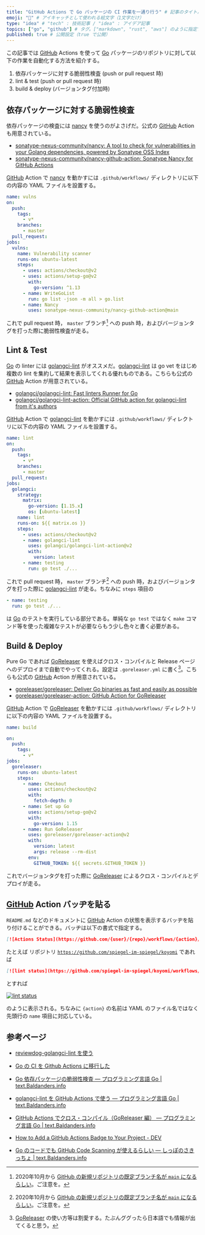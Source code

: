```yaml
---
title: "GitHub Actions で Go パッケージの CI 作業を一通り行う" # 記事のタイトル
emoji: "💮" # アイキャッチとして使われる絵文字（1文字だけ）
type: "idea" # "tech" : 技術記事 / "idea" : アイデア記事
topics: ["go", "github"] # タグ。["markdown", "rust", "aws"] のように指定する
published: true # 公開設定（true で公開）
---
```


この記事では [GitHub] Actions を使って [Go] パッケージのリポジトリに対して以下の作業を自動化する方法を紹介する。

1. 依存パッケージに対する脆弱性検査 (push or pull request 時)
2. lint & test (push or pull request 時)
3. build & deploy (バージョンタグ付加時)

## 依存パッケージに対する脆弱性検査

依存パッケージの検査には [nancy] を使うのがよさげだ。公式の [GitHub] Action も用意されている。

- [sonatype-nexus-community/nancy: A tool to check for vulnerabilities in your Golang dependencies, powered by Sonatype OSS Index](https://github.com/sonatype-nexus-community/nancy)
- [sonatype-nexus-community/nancy-github-action: Sonatype Nancy for GitHub Actions](https://github.com/sonatype-nexus-community/nancy-github-action)

[GitHub] Action で [nancy] を動かすには `.github/workflows/` ディレクトリに以下の内容の YAML ファイルを設置する。

```yaml:vulns.yml
name: vulns
on:
  push:
    tags:
      - v*
    branches:
      - master
  pull_request:
jobs:
  vulns:
    name: Vulnerability scanner
    runs-on: ubuntu-latest
    steps:
      - uses: actions/checkout@v2
      - uses: actions/setup-go@v2
        with:
          go-version: ^1.13
      - name: WriteGoList
        run: go list -json -m all > go.list
      - name: Nancy
        uses: sonatype-nexus-community/nancy-github-action@main
```

これで pull request 時， `master` ブランチ[^br1] への push 時，およびバージョンタグを打った際に脆弱性検査が走る。

[^br1]: 2020年10月から [GitHub の新規リポジトリの既定ブランチ名が `main` になるらしい](https://text.baldanders.info/remark/2020/08/renaming-default-branch-name-in-github-repositries/ "GitHub リポジトリの既定ブランチ名が main になるらしい")。ご注意を。

## Lint & Test

[Go] の linter には [golangci-lint] がオススメだ。[golangci-lint] は go vet をはじめ複数の lint を集約して結果を表示してくれる優れものである。こちらも公式の [GitHub] Action が用意されている。

- [golangci/golangci-lint: Fast linters Runner for Go](https://github.com/golangci/golangci-lint)
- [golangci/golangci-lint-action: Official GitHub action for golangci-lint from it's authors](https://github.com/golangci/golangci-lint-action)

[GitHub] Action で [golangci-lint] を動かすには `.github/workflows/` ディレクトリに以下の内容の YAML ファイルを設置する。

```yaml:lint.yml
name: lint
on:
  push:
    tags:
      - v*
    branches:
      - master
  pull_request:
jobs:
  golangci:
    strategy:
      matrix:
        go-version: [1.15.x]
        os: [ubuntu-latest]
    name: lint
    runs-on: ${{ matrix.os }}
    steps:
      - uses: actions/checkout@v2
      - name: golangci-lint
        uses: golangci/golangci-lint-action@v2
        with:
          version: latest
      - name: testing
        run: go test ./...
```

これで pull request 時， `master` ブランチ[^br1] への push 時，およびバージョンタグを打った際に [golangci-lint] が走る。ちなみに `steps` 項目の

```yaml
- name: testing
  run: go test ./...
```

は [Go] のテストを実行している部分である。単純な `go test` ではなく `make` コマンド等を使った複雑なテストが必要ならもう少し色々と書く必要がある。

## Build & Deploy

Pure Go であれば [GoReleaser] を使えばクロス・コンパイルと Release ページへのデプロイまで自動でやってくれる。設定は `.goreleaser.yml` に書く[^gr1]。こちらも公式の [GitHub] Action が用意されている。

[^gr1]: [GoReleaser] の使い方等は割愛する。たぶんググったら日本語でも情報が出てくると思う。

- [goreleaser/goreleaser: Deliver Go binaries as fast and easily as possible](https://github.com/goreleaser/goreleaser/)
- [goreleaser/goreleaser-action: GitHub Action for GoReleaser](https://github.com/goreleaser/goreleaser-action)

[GitHub] Action で [GoReleaser] を動かすには `.github/workflows/` ディレクトリに以下の内容の YAML ファイルを設置する。

```yaml:build.yml
name: build

on:
  push:
    tags:
      - v*
jobs:
  goreleaser:
    runs-on: ubuntu-latest
    steps:
      - name: Checkout
        uses: actions/checkout@v2
        with:
          fetch-depth: 0
      - name: Set up Go
        uses: actions/setup-go@v2
        with:
          go-version: 1.15
      - name: Run GoReleaser
        uses: goreleaser/goreleaser-action@v2
        with:
          version: latest
          args: release --rm-dist
        env:
          GITHUB_TOKEN: ${{ secrets.GITHUB_TOKEN }}
```

これでバージョンタグを打った際に [GoReleaser] によるクロス・コンパイルとデプロイが走る。

## [GitHub] Action バッヂを貼る

`README.md` などのドキュメントに [GitHub] Action の状態を表示するバッヂを貼り付けることができる。バッヂは以下の書式で指定する。

```markdown
[![Actions Status](https://github.com/{user}/{repo}/workflows/{action}/badge.svg)](https://github.com/{user}/{repo}/actions)
```

たとえば リポジトリ [`https://github.com/spiegel-im-spiegel/koyomi`](https://github.com/spiegel-im-spiegel/koyomi) であれば

```markdown
[![lint status](https://github.com/spiegel-im-spiegel/koyomi/workflows/lint/badge.svg)](https://github.com/spiegel-im-spiegel/koyomi/actions)
```

とすれば

[![lint status](https://github.com/spiegel-im-spiegel/koyomi/workflows/lint/badge.svg)](https://github.com/spiegel-im-spiegel/koyomi/actions)

のように表示される。ちなみに `{action}` の名前は YAML のファイル名ではなく先頭行の `name` 項目に対応している。

## 参考ページ

- [reviewdog-golangci-lint を使う](https://zenn.dev/ikawaha/articles/57384e8fc69c7b057f7f)
- [Go の CI を Github Actions に移行した](https://zenn.dev/ikawaha/articles/055cc7070ff0d12c5b10)

- [Go 依存パッケージの脆弱性検査 — プログラミング言語 Go | text.Baldanders.info](https://text.baldanders.info/golang/check-for-vulns-in-golang-dependencies/)
- [golangci-lint を GitHub Actions で使う — プログラミング言語 Go | text.Baldanders.info](https://text.baldanders.info/golang/using-golangci-lint-action/)
- [GitHub Actions でクロス・コンパイル（GoReleaser 編） — プログラミング言語 Go | text.Baldanders.info](https://text.baldanders.info/golang/cross-compiling-in-github-actions-with-goreleaser/)
- [How to Add a GitHub Actions Badge to Your Project - DEV](https://dev.to/robdwaller/how-to-add-a-github-actions-badge-to-your-project-11ci)
- [Go のコードでも GitHub Code Scanning が使えるらしい — しっぽのさきっちょ | text.Baldanders.info](https://text.baldanders.info/remark/2020/10/github-code-scanning-with-golang/)

[Go]: https://golang.org/ "The Go Programming Language"
[nancy]: https://github.com/sonatype-nexus-community/nancy "sonatype-nexus-community/nancy: A tool to check for vulnerabilities in your Golang dependencies, powered by Sonatype OSS Index"
[golangci-lint]: https://golangci-lint.run/
[GoReleaser]: https://goreleaser.com/ "GoReleaser | Deliver Go binaries as fast and easily as possible"
[GitHub]: https://github.com/ "GitHub"
